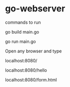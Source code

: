 # go-webserver

commands to run

go build main.go

go run main.go

Open any browser and type

localhost:8080/

localhost:8080/hello

localhost:8080/form.html

